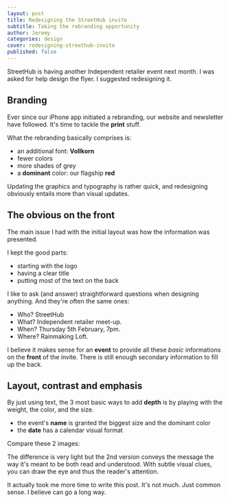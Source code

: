 ```yaml
---
layout: post
title: Redesigning the StreetHub invite
subtitle: Taking the rebranding opportunity
author: Jeremy
categories: design
cover: redesigning-streethub-invite
published: false
---
```


StreetHub is having another Independent retailer event next month. I was asked for help design the flyer. I suggested redesigning it.

## Branding

Ever since our iPhone app initiated a rebranding, our website and newsletter have followed. It's time to tackle the **print** stuff.

What the rebranding basically comprises is:

* an additional font: **Vollkorn**
* fewer colors
* more shades of grey
* a **dominant** color: our flagship **red**

Updating the graphics and typography is rather quick, and redesigning obviously entails more than visual updates.

<!-- ## Simplifying

Without going as far as strictly sticking to St Exupery's famous quote, it does makes sense to remove superfluous elements. There weren't many of them:

* the logo's arrow
* the tagline
* the QR code -->

## The obvious on the front

The main issue I had with the initial layout was how the information was presented.

I kept the good parts:

* starting with the logo
* having a clear title
* putting most of the text on the back

I like to ask (and answer) straightforward questions when designing anything. And they're often the same ones:

* Who? StreetHub
* What? Independent retailer meet-up.
* When? Thursday 5th February, 7pm.
* Where? Rainmaking Loft.

I believe it makes sense for an **event** to provide all these *basic* informations on the **front** of the invite. There is still enough secondary information to fill up the back.

## Layout, contrast and emphasis

By just using text, the 3 most basic ways to add **depth** is by playing with the weight, the color, and the size.

* the event's **name** is granted the biggest size and the dominant color
* the **date** has a calendar visual format

Compare these 2 images:

The difference is very light but the 2nd version conveys the message the way it's meant to be both read and understood. With subtle visual clues, you can draw the eye and thus the reader's attention.














It actually took me more time to write this post. It's not much. Just common sense. I believe can go a long way.